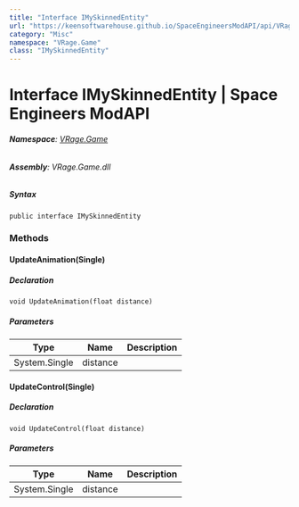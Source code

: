 ```yaml
---
title: "Interface IMySkinnedEntity"
url: "https://keensoftwarehouse.github.io/SpaceEngineersModAPI/api/VRage.Game.IMySkinnedEntity.html"
category: "Misc"
namespace: "VRage.Game"
class: "IMySkinnedEntity"
---
```


# Interface IMySkinnedEntity | Space Engineers ModAPI

###### **Namespace**: [VRage.Game](https://keensoftwarehouse.github.io/SpaceEngineersModAPI/api/VRage.Game.html)

###### **Assembly**: VRage.Game.dll

##### Syntax

```
public interface IMySkinnedEntity
```

### Methods

#### UpdateAnimation(Single)

##### Declaration

```
void UpdateAnimation(float distance)
```

##### Parameters

| Type | Name | Description |
| --- | --- | --- |
| System.Single | distance |     |

#### UpdateControl(Single)

##### Declaration

```
void UpdateControl(float distance)
```

##### Parameters

| Type | Name | Description |
| --- | --- | --- |
| System.Single | distance |     |